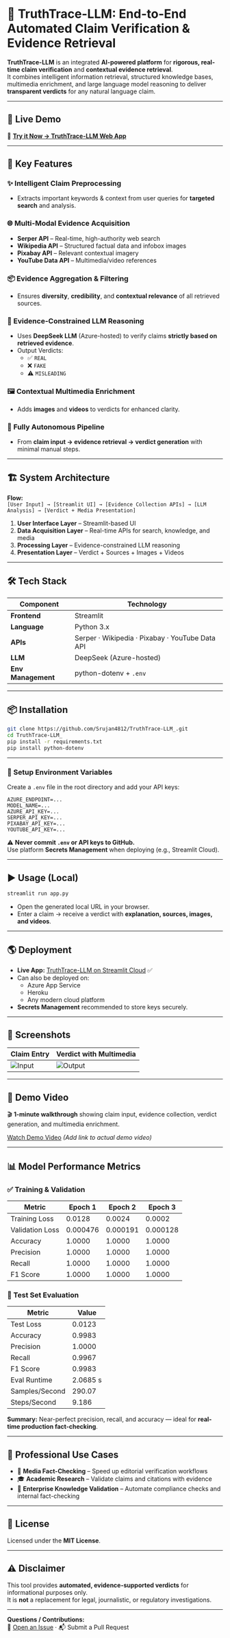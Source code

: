 # 🧠 TruthTrace-LLM: End-to-End Automated Claim Verification & Evidence Retrieval

**TruthTrace-LLM** is an integrated **AI-powered platform** for **rigorous, real-time claim verification** and **contextual evidence retrieval**.  
It combines intelligent information retrieval, structured knowledge bases, multimedia enrichment, and large language model reasoning to deliver **transparent verdicts** for any natural language claim.

---

## 🚀 Live Demo
🔗 **[Try it Now → TruthTrace-LLM Web App](https://truthtrace-llm-aa8ehtudvwvspzlqbqx2kg.streamlit.app/)**  

---

## 🔹 Key Features

### ✨ Intelligent Claim Preprocessing  
- Extracts important keywords & context from user queries for **targeted search** and analysis.

### 🌐 Multi-Modal Evidence Acquisition  
- **Serper API** – Real-time, high-authority web search  
- **Wikipedia API** – Structured factual data and infobox images  
- **Pixabay API** – Relevant contextual imagery  
- **YouTube Data API** – Multimedia/video references

### 📦 Evidence Aggregation & Filtering  
- Ensures **diversity**, **credibility**, and **contextual relevance** of all retrieved sources.

### 🤖 Evidence-Constrained LLM Reasoning  
- Uses **DeepSeek LLM** (Azure-hosted) to verify claims **strictly based on retrieved evidence**.  
- Output Verdicts:  
  - ✅ `REAL`  
  - ❌ `FAKE`  
  - ⚠️ `MISLEADING`

### 🖼 Contextual Multimedia Enrichment  
- Adds **images** and **videos** to verdicts for enhanced clarity.

### 🔁 Fully Autonomous Pipeline  
- From **claim input → evidence retrieval → verdict generation** with minimal manual steps.

---

## 🏗️ System Architecture

**Flow:**  
`[User Input] → [Streamlit UI] → [Evidence Collection APIs] → [LLM Analysis] → [Verdict + Media Presentation]`

1. **User Interface Layer** – Streamlit-based UI  
2. **Data Acquisition Layer** – Real-time APIs for search, knowledge, and media  
3. **Processing Layer** – Evidence-constrained LLM reasoning  
4. **Presentation Layer** – Verdict + Sources + Images + Videos

---

## 🛠 Tech Stack

| Component        | Technology                                   |
|------------------|----------------------------------------------|
| **Frontend**     | Streamlit                                    |
| **Language**     | Python 3.x                                   |
| **APIs**         | Serper · Wikipedia · Pixabay · YouTube Data API |
| **LLM**          | DeepSeek (Azure-hosted)                      |
| **Env Management**| python-dotenv + `.env`                      |

---

## 📦 Installation

```bash
git clone https://github.com/Srujan4812/TruthTrace-LLM_.git
cd TruthTrace-LLM_
pip install -r requirements.txt
pip install python-dotenv
```

---

### 🔐 Setup Environment Variables

Create a `.env` file in the root directory and add your API keys:  

```env
AZURE_ENDPOINT=...
MODEL_NAME=...
AZURE_API_KEY=...
SERPER_API_KEY=...
PIXABAY_API_KEY=...
YOUTUBE_API_KEY=...
```

⚠️ **Never commit `.env` or API keys to GitHub.**  
Use platform **Secrets Management** when deploying (e.g., Streamlit Cloud).

---

## ▶ Usage (Local)

```bash
streamlit run app.py
```

- Open the generated local URL in your browser.  
- Enter a claim → receive a verdict with **explanation, sources, images, and videos**.

---

## 🌎 Deployment

- **Live App:** [TruthTrace-LLM on Streamlit Cloud](https://truthtrace-llm-aa8ehtudvwvspzlqbqx2kg.streamlit.app/) ✅  
- Can also be deployed on:
  - Azure App Service  
  - Heroku  
  - Any modern cloud platform  
- **Secrets Management** recommended to store keys securely.

---

## 📸 Screenshots

| Claim Entry | Verdict with Multimedia |
|-------------|------------------------|
| ![Input](assets/sample_input.png) | ![Output](assets/sample_output.png) |

---

## 🎥 Demo Video
🎬 **1-minute walkthrough** showing claim input, evidence collection, verdict generation, and multimedia enrichment.

[Watch Demo Video](#) *(Add link to actual demo video)*

---

## 📊 Model Performance Metrics

### ✅ Training & Validation
| Metric           | Epoch 1  | Epoch 2  | Epoch 3  |
|------------------|----------|----------|----------|
| Training Loss    | 0.0128   | 0.0024   | 0.0002   |
| Validation Loss  | 0.000476 | 0.000191 | 0.000128 |
| Accuracy         | 1.0000   | 1.0000   | 1.0000   |
| Precision        | 1.0000   | 1.0000   | 1.0000   |
| Recall           | 1.0000   | 1.0000   | 1.0000   |
| F1 Score         | 1.0000   | 1.0000   | 1.0000   |

### 🧪 Test Set Evaluation
| Metric           | Value    |
|------------------|----------|
| Test Loss        | 0.0123   |
| Accuracy         | 0.9983   |
| Precision        | 1.0000   |
| Recall           | 0.9967   |
| F1 Score         | 0.9983   |
| Eval Runtime     | 2.0685 s |
| Samples/Second   | 290.07   |
| Steps/Second     | 9.186    |

**Summary:** Near-perfect precision, recall, and accuracy — ideal for **real-time production fact-checking**.

---

## 💼 Professional Use Cases

- 📰 **Media Fact-Checking** – Speed up editorial verification workflows  
- 🎓 **Academic Research** – Validate claims and citations with evidence  
- 🏢 **Enterprise Knowledge Validation** – Automate compliance checks and internal fact-checking

---

## 📄 License
Licensed under the **MIT License**.

---

## ⚠️ Disclaimer
This tool provides **automated, evidence-supported verdicts** for informational purposes only.  
It is **not** a replacement for legal, journalistic, or regulatory investigations.

---

**Questions / Contributions:**  
💬 [Open an Issue](https://github.com/Srujan4812/TruthTrace-LLM_/issues) · 📬 Submit a Pull Request
